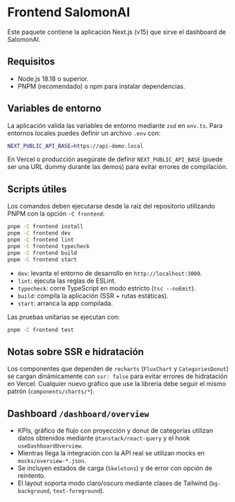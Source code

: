 # Frontend SalomonAI

Este paquete contiene la aplicación Next.js (v15) que sirve el dashboard de SalomonAI.

## Requisitos

- Node.js 18.18 o superior.
- PNPM (recomendado) o npm para instalar dependencias.

## Variables de entorno

La aplicación valida las variables de entorno mediante `zod` en `env.ts`. Para entornos locales puedes definir un archivo `.env` con:

```bash
NEXT_PUBLIC_API_BASE=https://api-demo.local
```

En Vercel o producción asegúrate de definir `NEXT_PUBLIC_API_BASE` (puede ser una URL dummy durante las demos) para evitar errores de compilación.

## Scripts útiles

Los comandos deben ejecutarse desde la raíz del repositorio utilizando PNPM con la opción `-C frontend`:

```bash
pnpm -C frontend install
pnpm -C frontend dev
pnpm -C frontend lint
pnpm -C frontend typecheck
pnpm -C frontend build
pnpm -C frontend start
```

- `dev`: levanta el entorno de desarrollo en `http://localhost:3000`.
- `lint`: ejecuta las reglas de ESLint.
- `typecheck`: corre TypeScript en modo estricto (`tsc --noEmit`).
- `build`: compila la aplicación (SSR + rutas estáticas).
- `start`: arranca la app compilada.

Las pruebas unitarias se ejecutan con:

```bash
pnpm -C frontend test
```

## Notas sobre SSR e hidratación

Los componentes que dependen de `recharts` (`FluxChart` y `CategoriesDonut`) se cargan dinámicamente con `ssr: false` para evitar errores de hidratación en Vercel. Cualquier nuevo gráfico que use la librería debe seguir el mismo patrón (`components/charts/*`).

## Dashboard `/dashboard/overview`

- KPIs, gráfico de flujo con proyección y donut de categorías utilizan datos obtenidos mediante `@tanstack/react-query` y el hook `useDashboardOverview`.
- Mientras llega la integración con la API real se utilizan mocks en `mocks/overview-*.json`.
- Se incluyen estados de carga (`Skeletons`) y de error con opción de reintento.
- El layout soporta modo claro/oscuro mediante clases de Tailwind (`bg-background`, `text-foreground`).
